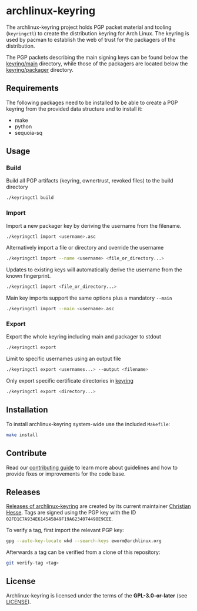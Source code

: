 # archlinux-keyring

The archlinux-keyring project holds PGP packet material and tooling
(`keyringctl`) to create the distribution keyring for Arch Linux.
The keyring is used by pacman to establish the web of trust for the packagers
of the distribution.

The PGP packets describing the main signing keys can be found below the
[keyring/main](keyring/main) directory, while those of the packagers are located below the
[keyring/packager](keyring/packager) directory.

## Requirements

The following packages need to be installed to be able to create a PGP keyring
from the provided data structure and to install it:

* make
* python
* sequoia-sq

## Usage

### Build

Build all PGP artifacts (keyring, ownertrust, revoked files) to the build directory
```bash
./keyringctl build
```

### Import

Import a new packager key by deriving the username from the filename.
```bash
./keyringctl import <username>.asc
```

Alternatively import a file or directory and override the username
```bash
./keyringctl import --name <username> <file_or_directory...>
```

Updates to existing keys will automatically derive the username from the known fingerprint.
```bash
./keyringctl import <file_or_directory...>
```

Main key imports support the same options plus a mandatory `--main`
```bash
./keyringctl import --main <username>.asc
```

### Export

Export the whole keyring including main and packager to stdout
```bash
./keyringctl export
```

Limit to specific usernames using an output file
```bash
./keyringctl export <usernames...> --output <filename>
```

Only export specific certificate directories in [keyring](keyring)
```bash
./keyringctl export <directory...>
```

## Installation

To install archlinux-keyring system-wide use the included `Makefile`:

```bash
make install
```

## Contribute

Read our [contributing guide](CONTRIBUTING.md) to learn more about guidelines and
how to provide fixes or improvements for the code base.

## Releases

[Releases of
archlinux-keyring](https://gitlab.archlinux.org/archlinux/archlinux-keyring/-/tags)
are created by its current maintainer [Christian
Hesse](https://gitlab.archlinux.org/eworm). Tags are signed using the PGP key
with the ID `02FD1C7A934E614545849F19A6234074498E9CEE`.

To verify a tag, first import the relevant PGP key:

```bash
gpg --auto-key-locate wkd --search-keys eworm@archlinux.org
```

Afterwards a tag can be verified from a clone of this repository:

```bash
git verify-tag <tag>
```

## License

Archlinux-keyring is licensed under the terms of the **GPL-3.0-or-later** (see
[LICENSE](LICENSE)).
